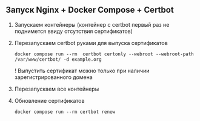 ## Запуск Nginx + Docker Compose + Certbot

1. Запускаем контейнеры (контейнер с certbot первый раз не поднимется ввиду отсутствия сертификатов)
2. Перезапускаем certbot руками для выпуска сертификатов

    `docker compose run --rm  certbot certonly --webroot --webroot-path /var/www/certbot/ -d example.org`
    
    ! Выпустить сертификат можно только при наличии зарегистрированного домена

3. Перезапускаем все контейнеры
4. Обновление сертификатов

    `docker compose run --rm certbot renew`